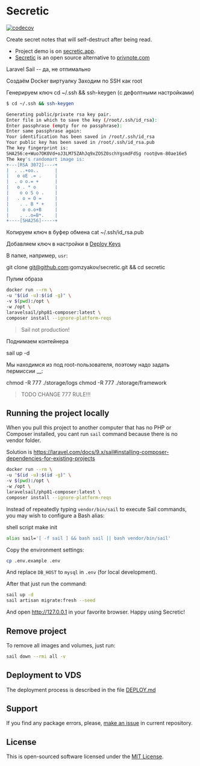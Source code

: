 # Secretic

[![codecov](https://codecov.io/gh/gomzyakov/secretic/branch/main/graph/badge.svg?token=4CYTVMVUYV)](https://codecov.io/gh/gomzyakov/secretic)

Create secret notes that will self-destruct after being read. 

- Project demo is on [secretic.app](https://secretic.app). 
- [Secretic](https://secretic.app) is an open source alternative to [privnote.com](https://privnote.com)

Laravel Sail -- да, не отпимально

Создаём Docker виртуалку
Заходим по SSH как root

Генерируем ключ cd ~/.ssh && ssh-keygen (с дефолтными настройками)

```bash
$ cd ~/.ssh && ssh-keygen

Generating public/private rsa key pair.
Enter file in which to save the key (/root/.ssh/id_rsa): 
Enter passphrase (empty for no passphrase): 
Enter same passphrase again: 
Your identification has been saved in /root/.ssh/id_rsa
Your public key has been saved in /root/.ssh/id_rsa.pub
The key fingerprint is:
SHA256:e+Wuo7OK0Vd+oJ3LM75ZAhJq9xZOSZ0schYgsmdFdSg root@vm-80ae16e5
The key's randomart image is:
+---[RSA 3072]----+
|  . ..+oo..      |
|   o oE .= .     |
|  . o o.= +      |
|   o . * o       |
|    o o S o .    |
|   . o = O =     |
|    . . B * +    |
|     o o.o+B     |
|    . ..o=B*.    |
+----[SHA256]-----+
```

Копируем ключ в буфер обмена cat ~/.ssh/id_rsa.pub

Добавляем ключ в настройки в [Deploy Keys](https://github.com/gomzyakov/secretic/settings/keys)

В папке, например, `usr`:

git clone git@github.com:gomzyakov/secretic.git && cd secretic



Пулим образа

```bash
docker run --rm \
-u "$(id -u):$(id -g)" \
-v $(pwd):/opt \
-w /opt \
laravelsail/php81-composer:latest \
composer install --ignore-platform-reqs
```

>Sail not production!

Поднимаем контейнера

sail up -d


Мы находимся из под root-пользователя, поэтому надо задать пермиссии __:

chmod -R 777 ./storage/logs
chmod -R 777 ./storage/framework

> TODO CHANGE 777 RULE!!!





## Running the project locally

When you pull this project to another computer that has no PHP or Composer installed, you cant run `sail` command
because there is no vendor folder.

Solution is https://laravel.com/docs/9.x/sail#installing-composer-dependencies-for-existing-projects

```bash
docker run --rm \
-u "$(id -u):$(id -g)" \
-v $(pwd):/opt \
-w /opt \
laravelsail/php81-composer:latest \
composer install --ignore-platform-reqs
```

Instead of repeatedly typing `vendor/bin/sail` to execute Sail commands, you may wish to configure a Bash alias:


shell script
make init

```bash
alias sail='[ -f sail ] && bash sail || bash vendor/bin/sail'
```

Copy the environment settings:

```bash
cp .env.example .env
```

And replace `DB_HOST` to `mysql` in `.env` (for local development).

After that just run the command:

```bash
sail up -d
sail artisan migrate:fresh --seed
```

And open http://127.0.0.1 in your favorite browser. Happy using Secretic! 


## Remove project

To remove all images and volumes, just run:

```bash
sail down --rmi all -v
```

## Deployment to VDS

The deployment process is described in the file [DEPLOY.md](DEPLOY.md)

## Support

If you find any package errors, please, [make an issue](https://github.com/gomzyakov/php-code-style/issues) in current repository.

## License

This is open-sourced software licensed under the [MIT License](https://github.com/gomzyakov/php-code-style/blob/main/LICENSE).
